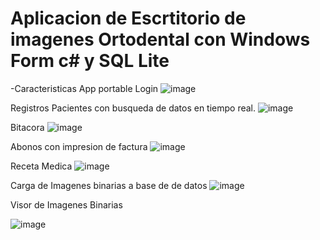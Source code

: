 # Aplicacion de Escrtitorio  de imagenes Ortodental con Windows Form c# y SQL Lite 
-Caracteristicas 
App portable 
Login 
![image](https://user-images.githubusercontent.com/86753747/211125387-3e702019-723d-4220-a995-a9b9f13396bb.png)

Registros Pacientes con busqueda de datos en tiempo real.
![image](https://user-images.githubusercontent.com/86753747/216741528-880927c6-eac2-4edd-a6e9-f8467c8168dd.png)


Bitacora 
![image](https://user-images.githubusercontent.com/86753747/211125437-8a27670b-1650-4cbd-9e61-2d17dc1dccd1.png)

Abonos con impresion de factura
![image](https://user-images.githubusercontent.com/86753747/211125482-9ea21910-aa57-4ad9-975f-a47adf00868b.png)

Receta Medica
![image](https://user-images.githubusercontent.com/86753747/211125504-0591c7cf-5dd1-41b1-a05b-76cda81f1261.png)

Carga de Imagenes binarias a base de de datos 
![image](https://user-images.githubusercontent.com/86753747/211125545-78df8cf3-b32a-495a-b197-d0fb3fa16e78.png)

Visor de Imagenes Binarias 

![image](https://user-images.githubusercontent.com/86753747/211125577-429912db-1a04-4369-81af-60c7e5e4edc3.png)
